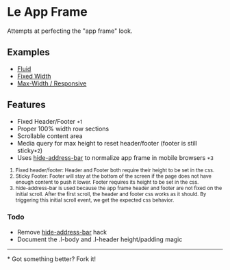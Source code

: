 # Le App Frame

Attempts at perfecting the "app frame" look.

## Examples

- <a href="http://eddywashere.github.com/le-app-frame/fluid/content.html">Fluid</a>
- <a href="http://eddywashere.github.com/le-app-frame/fixed/content.html">Fixed Width</a>
- <a href="http://eddywashere.github.com/le-app-frame/max-width/content.html">Max-Width / Responsive</a>

## Features

- Fixed Header/Footer <small>*1</small>
- Proper 100% width row sections
- Scrollable content area
- Media query for max height to reset header/footer (footer is still sticky<small>*2</small>)
- Uses [hide-address-bar](https://github.com/scottjehl/Hide-Address-Bar) to normalize app frame in mobile browsers <small>*3</small>

<small>

 1. Fixed header/footer: Header and Footer both require their height to be set in the css.
 2. Sticky Footer: Footer will stay at the bottom of the screen if the page does not have enough content to push it lower. Footer requires its height to be set in the css.
 3. hide-address-bar is used because the app frame header and footer are not fixed on the initial scroll. After the first scroll, the header and footer css works as it should. By triggering this initial scroll event, we get the expected css behavior.

</small>

### Todo

- Remove [hide-address-bar](https://github.com/scottjehl/Hide-Address-Bar) hack
- Document the .l-body and .l-header height/padding magic

<hr>

<p>* Got something better? Fork it!</p>